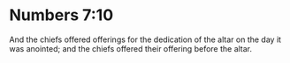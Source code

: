 # Numbers 7:10

And the chiefs offered offerings for the dedication of the altar on the day it was anointed; and the chiefs offered their offering before the altar.
